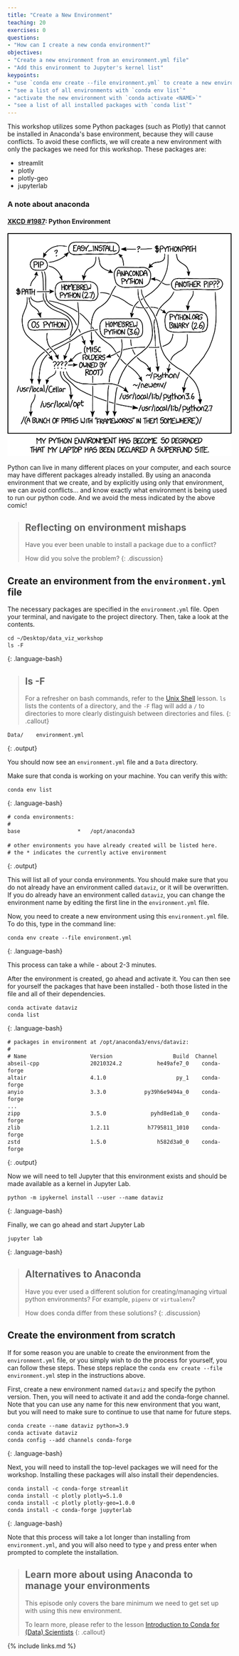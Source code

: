 ```yaml
---
title: "Create a New Environment"
teaching: 20
exercises: 0
questions:
- "How can I create a new conda environment?"
objectives:
- "Create a new environment from an environment.yml file"
- "Add this environment to Jupyter's kernel list"
keypoints:
- "use `conda env create --file environment.yml` to create a new environment from a YAML file"
- "see a list of all environments with `conda env list`"
- "activate the new environment with `conda activate <NAME>`"
- "see a list of all installed packages with `conda list`"
---
```


This workshop utilizes some Python packages (such as Plotly) that cannot be installed in Anaconda's base environment, because they will cause conflicts. To avoid these conflicts, we will create a new environment with only the packages we need for this workshop. These packages are:
* streamlit
* plotly
* plotly-geo
* jupyterlab

### A note about anaconda
#### [XKCD #1987](https://xkcd.com/1987/): Python Environment

![XKCD 1987: Python Environment](../fig/xkcd_python_environment.png)

Python can live in many different places on your computer, and each source may have different packages already installed. 
By using an anaconda environment that we create, and by explicitly using only that environment, we can avoid conflicts...
and know exactly what environment is being used to run our python code. And we avoid the mess indicated by the above comic!

> ## Reflecting on environment mishaps
> Have you ever been unable to install a package due to a conflict?
>
> How did you solve the problem?
{: .discussion}

## Create an environment from the `environment.yml` file

The necessary packages are specified in the `environment.yml` file. 
Open your terminal, and navigate to the project directory. Then, take a look at the contents.

~~~
cd ~/Desktop/data_viz_workshop
ls -F
~~~
{: .language-bash}

> ## ls -F
> For a refresher on bash commands, refer to the [Unix Shell](http://swcarpentry.github.io/shell-novice/) lesson. 
> `ls` lists the contents of a directory, and the `-F` flag will add a `/` to directories to more clearly distinguish between directories and files.
{: .callout}

~~~
Data/    environment.yml
~~~
{: .output}

You should now see an `environment.yml` file and a `Data` directory.

Make sure that conda is working on your machine. You can verify this with: 

~~~
conda env list
~~~
{: .language-bash}

~~~
# conda environments:
#
base                  *   /opt/anaconda3

# other environments you have already created will be listed here.
# the * indicates the currently active environment
~~~
{: .output}

This will list all of your conda environments. You should make sure that you do not already have an environment called `dataviz`, or it will be overwritten. If you do already have an environment called `dataviz`, you can change the environment name by editing the first line in the `environment.yml` file.

Now, you need to create a new environment using this `environment.yml` file. To do this, type in the command line:

~~~
conda env create --file environment.yml
~~~
{: .language-bash}

This process can take a while - about 2-3 minutes.

After the environment is created, go ahead and activate it. You can then see for yourself the packages that have been installed - both those listed in the file and all of their dependencies.

~~~
conda activate dataviz
conda list
~~~
{: .language-bash}

~~~
# packages in environment at /opt/anaconda3/envs/dataviz:
#
# Name                    Version                   Build  Channel
abseil-cpp                20210324.2           he49afe7_0    conda-forge
altair                    4.1.0                      py_1    conda-forge
anyio                     3.3.0            py39h6e9494a_0    conda-forge
...
zipp                      3.5.0              pyhd8ed1ab_0    conda-forge
zlib                      1.2.11            h7795811_1010    conda-forge
zstd                      1.5.0                h582d3a0_0    conda-forge
~~~
{: .output}

Now we will need to tell Jupyter that this environment exists and should be made available as a kernel in Jupyter Lab.

~~~
python -m ipykernel install --user --name dataviz
~~~
{: .language-bash}

Finally, we can go ahead and start Jupyter Lab

~~~
jupyter lab
~~~
{: .language-bash}

> ## Alternatives to Anaconda
> Have you ever used a different solution for creating/managing virtual python environments?
> For example, `pipenv` or `virtualenv`?
>
> How does conda differ from these solutions?
{: .discussion}

## Create the environment from scratch

If for some reason you are unable to create the environment from the `environment.yml` file, or you simply wish to do the process for yourself, you can follow these steps. These steps replace the `conda env create --file environment.yml` step in the instructions above.

First, create a new environment named `dataviz` and specify the python version.
Then, you will need to activate it and add the conda-forge channel.
Note that you can use any name for this new environment that you want, but you will need to make sure to continue to use that name for future steps.

~~~
conda create --name dataviz python=3.9
conda activate dataviz
conda config --add channels conda-forge
~~~
{: .language-bash}

Next, you will need to install the top-level packages we will need for the workshop. Installing these packages will also install their dependencies.

~~~
conda install -c conda-forge streamlit
conda install -c plotly plotly=5.1.0
conda install -c plotly plotly-geo=1.0.0
conda install -c conda-forge jupyterlab
~~~
{: .language-bash}

Note that this process will take a lot longer than installing from `environment.yml`, and you will also need to type `y` and press enter when prompted to complete the installation.

> ## Learn more about using Anaconda to manage your environments
> This episode only covers the bare minimum we need to get set up with using this new environment.
>
> To learn more, please refer to the lesson [Introduction to Conda for (Data) Scientists](https://carpentries-incubator.github.io/introduction-to-conda-for-data-scientists/)
{: .callout}

{% include links.md %}

